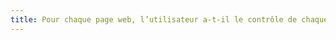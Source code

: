 ```yaml
---
title: Pour chaque page web, l’utilisateur a-t-il le contrôle de chaque limite de temps modifiant le contenu (hors cas particuliers) ?
---
```


